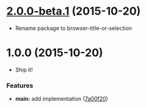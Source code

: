 <a name="2.0.0-beta.1"></a>
# [2.0.0-beta.1](https://github.com/quietmole/browser-title-or-selection/compare/v1.0.0...v2.0.0-beta.1) (2015-10-20)

* Rename package to browser-title-or-selection


<a name="1.0.0"></a>
# 1.0.0 (2015-10-20)

* Ship it!

### Features

* **main:** add implementation ([7a00f20](https://github.com/quietmole/browser-title-or-selection/commit/7a00f20))
